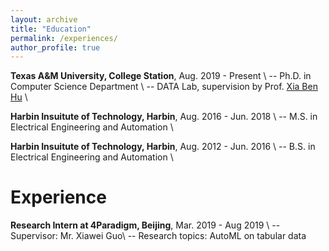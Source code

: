 ```yaml
---
layout: archive
title: "Education"
permalink: /experiences/
author_profile: true
---
```


**Texas A&M University, College Station**, Aug. 2019 - Present \\
-- Ph.D. in Computer Science Department \\
-- DATA Lab, supervision by Prof. [Xia Ben Hu](https://people.engr.tamu.edu/xiahu/index.html) \\

**Harbin Insuitute of Technology, Harbin**, Aug. 2016 - Jun. 2018 \\
-- M.S. in Electrical Engineering and Automation \\

**Harbin Insuitute of Technology, Harbin**, Aug. 2012 - Jun. 2016 \\
-- B.S. in Electrical Engineering and Automation \\
<br />

Experience
=====
**Research Intern at 4Paradigm, Beijing**, Mar. 2019 - Aug 2019 \\
-- Supervisor: Mr. Xiawei Guo\\
-- Research topics: AutoML on tabular data
